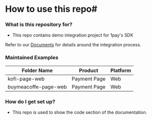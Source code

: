 # How to use this repo#

### What is this repository for?

- This repo contains demo integration project for 1pay's SDK

Refer to our [Documents](https://1pay.network/documents/) for details around the integration process.

### Maintained Examples

| Folder Name          | Product      | Platform |
| -------------------- | ------------ | -------- |
| kofi-page-web        | Payment Page | Web      |
| buymeacoffe-page-web | Payment Page | Web      |

### How do I get set up?

- This repo is used to show the code section of the documentation.
